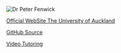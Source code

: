 

![Dr Peter Fenwick](https://cloud.githubusercontent.com/assets/5623445/23033823/894ce872-f447-11e6-969d-8373e07b5ec5.png)

[Official WebSite The University of Auckland](https://www.cs.auckland.ac.nz/~peter-f/)


[GitHub Source](https://github.com/ProgrammingJack/Algorithm-DataStructures)

[Video Tutoring](https://www.youtube.com/watch?v=v_wj_mOAlig)




